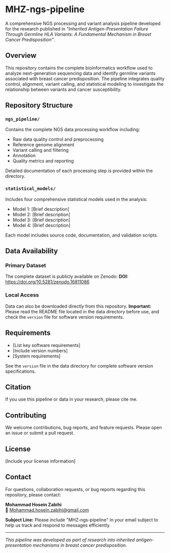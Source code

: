 # MHZ-ngs-pipeline

A comprehensive NGS processing and variant analysis pipeline developed for the research published in *"Inherited Antigen-Presentation Failure Through Germline HLA Variants: A Fundamental Mechanism in Breast Cancer Predisposition"*.

## Overview

This repository contains the complete bioinformatics workflow used to analyze next-generation sequencing data and identify germline  variants associated with breast cancer predisposition. The pipeline integrates quality control, alignment, variant calling, and statistical modeling to investigate the relationship between  variants and cancer susceptibility.

## Repository Structure

### `ngs_pipeline/`
Contains the complete NGS data processing workflow including:
- Raw data quality control and preprocessing
- Reference genome alignment
- Variant calling and filtering
- Annotation
- Quality metrics and reporting

Detailed documentation of each processing step is provided within the directory.

### `statistical_models/`
Includes four comprehensive statistical models used in the analysis:
- Model 1: [Brief description]
- Model 2: [Brief description] 
- Model 3: [Brief description]
- Model 4: [Brief description]

Each model includes source code, documentation, and validation scripts.

## Data Availability

### Primary Dataset
The complete dataset is publicly available on Zenodo:
**DOI:** https://doi.org/10.5281/zenodo.16811086

### Local Access
Data can also be downloaded directly from this repository. **Important:** Please read the README file located in the data directory before use, and check the `version` file for software version requirements.

## Requirements

- [List key software requirements]
- [Include version numbers]
- [System requirements]

See the `version` file in the data directory for complete software version specifications.

## Citation

If you use this pipeline or data in your research, please cite me.

## Contributing

We welcome contributions, bug reports, and feature requests. Please open an issue or submit a pull request.

## License

[Include your license information]

## Contact

For questions, collaboration requests, or bug reports regarding this repository, please contact:

**Mohammad Hosein Zabihi**  
📧 Mohammad.hosein.zabihi@gmail.com

**Subject Line:** Please include "MHZ-ngs-pipeline" in your email subject to help us track and respond to messages efficiently.

---

*This pipeline was developed as part of research into inherited antigen-presentation mechanisms in breast cancer predisposition.*

